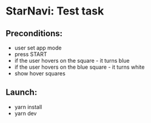 # StarNavi: Test task

## Preconditions:

- user set app mode
- press START
- if the user hovers on the square - it turns blue
- if the user hovers on the blue square - it turns white
- show hover squares

## Launch:

- yarn install
- yarn dev
